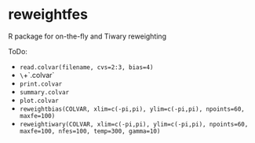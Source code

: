 # reweightfes
R package for on-the-fly and Tiwary reweighting

ToDo:
* `read.colvar(filename, cvs=2:3, bias=4)`
* `\`+\`.colvar`
* `print.colvar`
* `summary.colvar`
* `plot.colvar`
* `reweightbias(COLVAR, xlim=c(-pi,pi), ylim=c(-pi,pi), npoints=60, maxfe=100)`
* `reweightiwary(COLVAR, xlim=c(-pi,pi), ylim=c(-pi,pi), npoints=60, maxfe=100,
                nfes=100, temp=300, gamma=10)`


